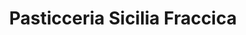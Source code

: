 ---
title: "Pasticceria Sicilia Fraccica"
url: /dusslingen/pasticceria-sicilia-fraccica/
shop: Feinkost
---
